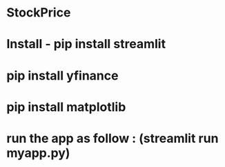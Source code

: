 # StockPrice

# Install - pip install streamlit

# pip install yfinance

# pip install matplotlib

# run the app as follow : (streamlit run myapp.py)

